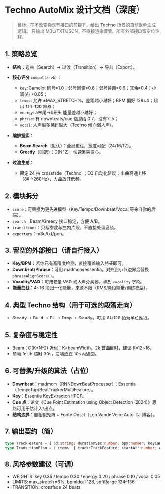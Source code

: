 # Techno AutoMix 设计文档（深度）

> 目标：在不改变你现有接口的前提下，给出 **Techno** 场景的自动歌单生成逻辑。
> 只输出 M3U/TXT/JSON，不直接渲染音频。所有外部接口留空位注释。

## 1. 策略总览
- **结构**：选曲（Search）→ 过渡（Transition）→ 导出（Export）。
- **核心评分** `compat(a->b)`：
  - `key`: Camelot 同号=1.0；邻号同调=0.8；邻号换调=0.6；其余=0.4；小调(A) +0.05；
  - `tempo`: 允许 ±MAX_STRETCH%，差距越小越好；BPM 偏好 128±4；超出 124–136 降权；
  - `energy`: a末尾→b开头 能量差越小越好；
  - `phrase`: 有 downbeats/cue 信息给 0.7，没有 0.5；
  - `vocal`: 人声越多惩罚越大（Techno 倾向弱人声）。

- **编排搜索**：
  - **Beam Search**（默认）：全局更优，宽度可配（24/16/12）。
  - **Greedy**（回退）：O(N^2)，快速但易贪心。

- **过渡生成**：
  - 固定 24 拍 crossfade（Techno）；EQ 自动化建议：出曲高通上移（80→260Hz），入曲放开低频。

## 2. 模块拆分
- `score`：可替换为更先进模型（Key/Tempo/Downbeat/Vocal 等来自你的后端）。
- `search`：Beam/Greedy 接口稳定，方便 A/B。
- `transitions`：只写参数与曲内片段，不直接处理音频。
- `exporters`：m3u/txt/json。

## 3. 留空的外部接口（请自行接入）
- **Key/BPM**：若你已有高精度检测，直接覆盖输入特征即可。
- **Downbeat/Phrase**：可用 madmom/essentia，对齐到小节边界后替换 `phraseAlignScore()`。
- **Vocality/VAD**：可用轻量 VAD 或人声分类器，填到 `vocality` 字段。
- **能量曲线**：4~16 段归一化能量，来源不限（RMS/频段能量/训练模型）。

## 4. 典型 Techno 结构（用于可选的段落走向）
- Steady → Build → Fill → Drop → Steady。可按 64/128 拍为单位推进。

## 5. 复杂度与稳定性
- Beam：O(K*N^2) 近似；K=beamWidth。2k 首曲目时，建议 K=12~16。
- 前端 fetch 超时 30s，后端应在 10s 内返回。

## 6. 可替换/升级的算法（占位）
- **Downbeat**：madmom（RNNDownBeatProcessor）；Essentia（TempoTap/BeatTrackerMultiFeature）。
- **Key**：Essentia KeyExtractor/HPCP。
- **Cue 点**：论文《Cue Point Estimation using Object Detection (2024)》思路可用于估计入/出点。
- **结构边界**：自相似矩阵 + Foote Onset（Len Vande Veire Auto-DJ 博客）。

## 7. 输出契约（简）
```ts
type TrackFeature = { id:string; durationSec:number; bpm:number; keyCamelot:string; cueInSec?:number; cueOutSec?:number; path:string; energyCurve?:number[]; downbeats?:number[]; vocality?:number; title?:string; artist?:string; };
type TransitionPlan = { items: { track:TrackFeature; startAt?:number; endAt?:number; crossfadeBeats?:number; automation?:any[]; }[]; totalSec:number; avgScore:number; };
```

## 8. 风格参数建议（可调）
- WEIGHTS: key 0.35 / tempo 0.30 / energy 0.20 / phrase 0.10 / vocal 0.05
- LIMITS: max_stretch ±6%, bpmIdeal 128, softRange 124–136
- TRANSITION: crossfade 24 beats
